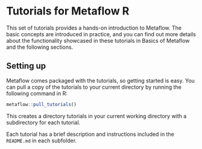 # Tutorials for Metaflow R

This set of tutorials provides a hands-on introduction to Metaflow. The basic concepts are introduced in practice, and you can find out more details about the functionality showcased in these tutorials in Basics of Metaflow and the following sections.

## Setting up
Metaflow comes packaged with the tutorials, so getting started is easy. You can pull a copy of the tutorials to your current directory by running the following command in R:
```R
metaflow::pull_tutorials()
```
This creates a directory tutorials in your current working directory with a subdirectory for each tutorial.

Each tutorial has a brief description and instructions included in the `README.md` in each subfolder.